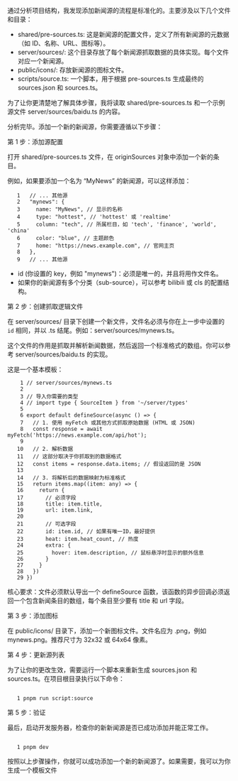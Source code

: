 通过分析项目结构，我发现添加新闻源的流程是标准化的。主要涉及以下几个文件和目录：


   * shared/pre-sources.ts: 这是新闻源的配置文件，定义了所有新闻源的元数据（如 ID、名称、URL、图标等）。
   * server/sources/: 这个目录存放了每个新闻源抓取数据的具体实现。每个文件对应一个新闻源。
   * public/icons/: 存放新闻源的图标文件。
   * scripts/source.ts: 一个脚本，用于根据 pre-sources.ts 生成最终的 sources.json 和 sources.ts。


  为了让你更清楚地了解具体步骤，我将读取 shared/pre-sources.ts 和一个示例源文件 server/sources/baidu.ts 的内容。

  分析完毕。添加一个新的新闻源，你需要遵循以下步骤：


  第 1 步：添加源配置


  打开 shared/pre-sources.ts 文件，在 originSources 对象中添加一个新的条目。


  例如，如果要添加一个名为 “MyNews” 的新闻源，可以这样添加：


```
   1   // ... 其他源
   2   "mynews": {
   3     name: "MyNews", // 显示的名称
   4     type: "hottest", // 'hottest' 或 'realtime'
   5     column: "tech", // 所属栏目，如 'tech', 'finance', 'world', 'china'
   6     color: "blue", // 主题颜色
   7     home: "https://news.example.com", // 官网主页
   8   },
   9   // ... 其他源
```


   * id (你设置的 key，例如 "mynews")：必须是唯一的，并且将用作文件名。
   * 如果你的新闻源有多个分类（sub-source），可以参考 bilibili 或 cls 的配置结构。


  第 2 步：创建抓取逻辑文件


  在 server/sources/ 目录下创建一个新文件，文件名必须与你在上一步中设置的 `id` 相同，并以 .ts 结尾。例如：server/sources/mynews.ts。


  这个文件的作用是抓取并解析新闻数据，然后返回一个标准格式的数组。你可以参考 server/sources/baidu.ts 的实现。


  这是一个基本模板：


```
    1 // server/sources/mynews.ts
    2 
    3 // 导入你需要的类型
    4 // import type { SourceItem } from '~/server/types'
    5 
    6 export default defineSource(async () => {
    7   // 1. 使用 myFetch 或其他方式抓取原始数据 (HTML 或 JSON)
    8   const response = await myFetch('https://news.example.com/api/hot');
    9 
   10   // 2. 解析数据
   11   // 这部分取决于你抓取到的数据格式
   12   const items = response.data.items; // 假设返回的是 JSON
   13 
   14   // 3. 将解析后的数据映射为标准格式
   15   return items.map((item: any) => {
   16     return {
   17       // 必须字段
   18       title: item.title,
   19       url: item.link,
   20 
   21       // 可选字段
   22       id: item.id, // 如果有唯一ID，最好提供
   23       heat: item.heat_count, // 热度
   24       extra: {
   25         hover: item.description, // 鼠标悬浮时显示的额外信息
   26       }
   27     }
   28   })
   29 })
```


  核心要求：文件必须默认导出一个 defineSource 函数，该函数的异步回调必须返回一个包含新闻条目的数组，每个条目至少要有 title 和 url 字段。


  第 3 步：添加图标


  在 public/icons/ 目录下，添加一个新图标文件。文件名应为 <id>.png，例如 mynews.png。推荐尺寸为 32x32 或 64x64 像素。

  第 4 步：更新源列表


  为了让你的更改生效，需要运行一个脚本来重新生成 sources.json 和 sources.ts。在项目根目录执行以下命令：

```

   1 pnpm run script:source

```

  第 5 步：验证

  最后，启动开发服务器，检查你的新新闻源是否已成功添加并能正常工作。

```

   1 pnpm dev

```



  按照以上步骤操作，你就可以成功添加一个新的新闻源了。如果需要，我可以为你生成一个模板文件